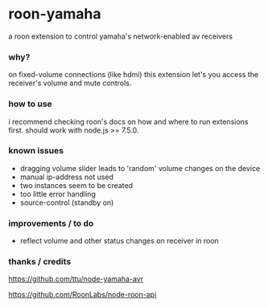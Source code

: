 # roon-yamaha
a roon extension to control yamaha's network-enabled av receivers

### why?

on fixed-volume connections (like hdmi) this extension let's
you access the receiver's volume and mute controls.

### how to use

i recommend checking roon's docs on how and where to run extensions
first. should work with node.js >= 7.5.0.

### known issues

* dragging volume slider leads to 'random' volume changes on the device
* manual ip-address not used
* two instances seem to be created
* too little error handling
* source-control (standby on)

### improvements / to do

* reflect volume and other status changes on receiver in roon


### thanks / credits

https://github.com/ttu/node-yamaha-avr

https://github.com/RoonLabs/node-roon-api
